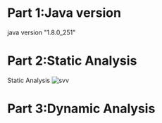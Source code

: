 # Part 1:Java version
java version "1.8.0_251"

# Part 2:Static Analysis
Static Analysis
![svv](https://user-images.githubusercontent.com/62307765/144693821-9bacb426-40c0-4b77-ab1f-3c9f501caaaa.png)

# Part 3:Dynamic Analysis
